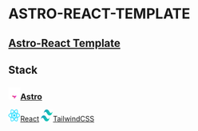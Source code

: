 # ASTRO-REACT-TEMPLATE

## [Astro-React Template](https://astro-react-tmp.pages.dev)

## Stack

### <img src="/src/assets/logos/astro-logo.svg" width="24" height="24"><a href="https://astro.build">Astro</a>

<img src="/src/assets/logos/react-logo.svg" width="24" height="24"><a href="https://react.dev">React</a>
<img src="/src/assets/logos/tailwind-logo.svg" width="24" height="24"><a href="https://tailwindcss.com/">TailwindCSS</a>

<!-- [Astro](https://astro.build "Astro Website")
[React](https://react.dev/ "React Website")
[Tailwind CSS](https://tailwindcss.com/ "Tailwind Website") -->
